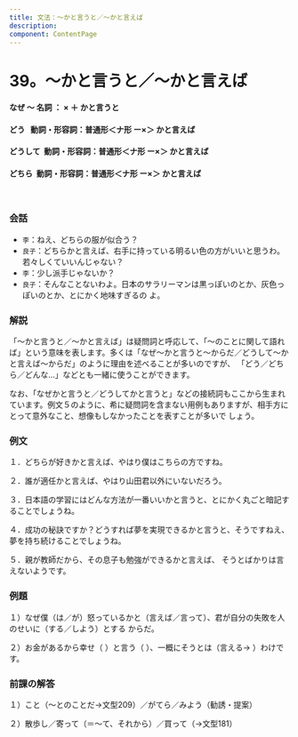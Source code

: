 ```yaml
---
title: 文法：～かと言うと／～かと言えば
description:
component: ContentPage
---
```



# 39。～かと言うと／～かと言えば
#### なぜ ～ 名詞 ： × ＋ かと言うと
#### どう   動詞・形容詞：普通形＜ナ形 ー×＞ かと言えば
#### どうして  動詞・形容詞：普通形＜ナ形 ー×＞ かと言えば      
#### どちら  動詞・形容詞：普通形＜ナ形 ー×＞ かと言えば  
    
### 会話
- `李`：ねえ、どちらの服が似合う？
- `良子`：どちらかと言えば、右手に持っている明るい色の方がいいと思うわ。若々しくていいんじゃない？
- `李`：少し派手じゃないか？
- `良子`：そんなことないわよ。日本のサラリーマンは黒っぽいのとか、灰色っぽいのとか、とにかく地味すぎるの よ。

### 解説
「～かと言うと／～かと言えば」は疑問詞と呼応して、「～のことに関して語れば」という意味を表します。多くは「なぜ～かと言うと～からだ／どうして～かと言えば～からだ」のように理由を述べることが多いのですが、 「どう／どちら／どんな…」などとも一緒に使うことができます。

なお、「なぜかと言うと／どうしてかと言うと」などの接続詞もここから生まれています。例文５のように、希に疑問詞を含まない用例もありますが、相手方にとって意外なこと、想像もしなかったことを表すことが多いで しょう。

### 例文
１．どちらが好きかと言えば、やはり僕はこちらの方ですね。

２．誰が適任かと言えば、やはり山田君以外にいないだろう。

３．日本語の学習にはどんな方法が一番いいかと言うと、とにかく丸ごと暗記することでしょうね。

４．成功の秘訣ですか？どうすれば夢を実現できるかと言うと、そうですねえ、夢を持ち続けることでしょうね。

５．親が教師だから、その息子も勉強ができるかと言えば、 そうとばかりは言えないようです。
### 例題
１）なぜ僕（は／が）怒っているかと（言えば／言って）、君が自分の失敗を人のせいに（する／しよう）とする からだ。

２）お金があるから幸せ（ ）と言う（ ）、一概にそうとは（言える→ ）わけです。
### 前課の解答
１）こと（～とのことだ→文型209）／がてら／みよう（勧誘・提案）

２）散歩し／寄って（＝～て、それから）／買って（→文型181）
